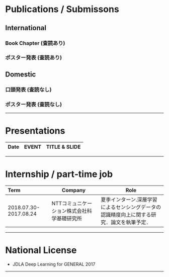 <!--形式はhttps://github.com/xagano/xagano.github.io/blob/master/contents/cv.md を真似させてもらいました-->
# Publications / Submissons

## International

### Book Chapter (査読あり)


### ポスター発表 (査読あり)


## Domestic

### 口頭発表 (査読なし)


### ポスター発表 (査読なし)

---

# Presentations

<!-- 形式はhttps://github.com/yoheikikuta/resume/blob/master/presentations.md を真似させてもらいました-->

| Date | EVENT | TITLE & SLIDE |
| :--- | --- | --- |

---

# Internship / part‐time job


| Term | Company | Role |
| :--- | --- | --- |
| 2018.07.30-2017.08.24 | NTTコミュニケーション株式会社科学基礎研究所 |夏季インターン.深層学習によるセンシングデータの認識精度向上に関する研究．論文を執筆予定． |

---

# National License

*  JDLA Deep Learning for GENERAL 2017

---
